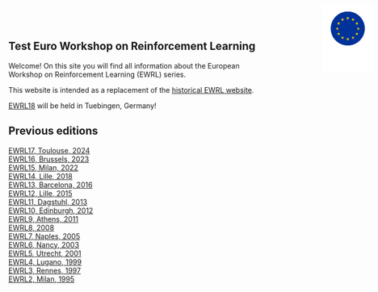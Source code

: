 ## Test Euro Workshop on Reinforcement Learning

Welcome! On this site you will find all information about the European Workshop on Reinforcement Learning (EWRL) series.

<div style="position: absolute; top: 10px; right: 10px;">
    <img src="raf,750x1000,075,t,FFFFFF-97ab1c12de.jpg" alt="EWRL Logo" style="width: 100px; height: auto;">
</div>


This website is intended as a replacement of the [historical EWRL website](https://ewrl.wordpress.com/).

[EWRL18](https://euro-workshop-on-reinforcement-learning.github.io/ewrl18) will be held in Tuebingen, Germany!  

## Previous editions
[EWRL17, Toulouse, 2024](https://euro-workshop-on-reinforcement-learning.github.io/ewrl17)<br>
[EWRL16, Brussels, 2023](https://ewrl.wordpress.com/past-ewrl/ewrl16-2023/)<br>
[EWRL15, Milan, 2022](https://ewrl.wordpress.com/past-ewrl/ewrl15-2022/)<br>
[EWRL14, Lille, 2018](https://ewrl.wordpress.com/past-ewrl/ewrl14-2018/)<br>
[EWRL13, Barcelona, 2016](https://ewrl.wordpress.com/past-ewrl/ewrl13-2016/)<br>
[EWRL12, Lille, 2015](https://ewrl.wordpress.com/past-ewrl/ewrl12-2015/)<br>
[EWRL11, Dagstuhl, 2013](https://ewrl.wordpress.com/past-ewrl/ewrl11-2013/)<br>
[EWRL10, Edinburgh, 2012](https://ewrl.wordpress.com/past-ewrl/ewrl10-2012/)<br>
[EWRL9, Athens, 2011](https://ewrl.wordpress.com/past-ewrl/ewrl9-2011/)<br>
[EWRL8, 2008](https://ewrl.wordpress.com/past-ewrl/ewrl8-2008/)<br>
[EWRL7, Naples, 2005](https://ewrl.wordpress.com/past-ewrl/ewrl7-2005/)<br>
[EWRL6, Nancy, 2003](https://ewrl.wordpress.com/past-ewrl/ewrl6-2003/)<br>
[EWRL5, Utrecht, 2001](https://ewrl.wordpress.com/past-ewrl/ewrl5-2001/)<br>
[EWRL4, Lugano, 1999](https://ewrl.wordpress.com/past-ewrl/ewrl4-1999/)<br>
[EWRL3, Rennes, 1997](https://ewrl.wordpress.com/past-ewrl/ewrl3-1997/)<br>
[EWRL2, Milan, 1995](https://ewrl.wordpress.com/past-ewrl/ewrl2-1995/)